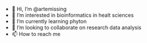 - 👋 Hi, I’m @artemissing
- 👀 I’m interested in bioinformatics in healt sciences
- 🌱 I’m currently learning phyton
- 💞️ I’m looking to collaborate on research data analysis
- 📫 How to reach me 

<!---
artemissing/artemissing is a ✨ special ✨ repository because its `README.md` (this file) appears on your GitHub profile.
You can click the Preview link to take a look at your changes.
--->
